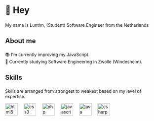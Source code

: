 <h1 align="left">👋 Hey</h1>

###

<p align="left">My name is Lunthn, (Student) Software Engineer from the Netherlands</p>

###

<h2 align="left">About me</h2>

###

<p align="left">📚 I'm currently improving my JavaScript. <br>🏫 Currently studying Software Engineering in Zwolle (Windesheim).</p>

###

<h2 align="left">Skills</h2>

###

<p align="left"> Skills are arranged from strongest to weakest based on my level of expertise.</p>
<div align="left">
  
  
  <img src="https://cdn.jsdelivr.net/gh/devicons/devicon/icons/html5/html5-original.svg" height="40" alt="html5 logo"  />
  <img width="12" />
  <img src="https://cdn.jsdelivr.net/gh/devicons/devicon/icons/css3/css3-original.svg" height="40" alt="css3 logo"  />
  <img width="12" />
  <img src="https://cdn.jsdelivr.net/gh/devicons/devicon/icons/php/php-original.svg" height="40" alt="php logo"  />
  <img width="12" />
  <img src="https://cdn.jsdelivr.net/gh/devicons/devicon/icons/javascript/javascript-original.svg" height="40" alt="javascript logo"  />
   <img width="12" />
  <img src="https://cdn.jsdelivr.net/gh/devicons/devicon/icons/java/java-original.svg" height="40" alt="java logo"  />
  <img width="12" />
  <img src="https://cdn.jsdelivr.net/gh/devicons/devicon/icons/csharp/csharp-original.svg" height="40" alt="csharp logo"  />
  <img width="12" />
</div>
